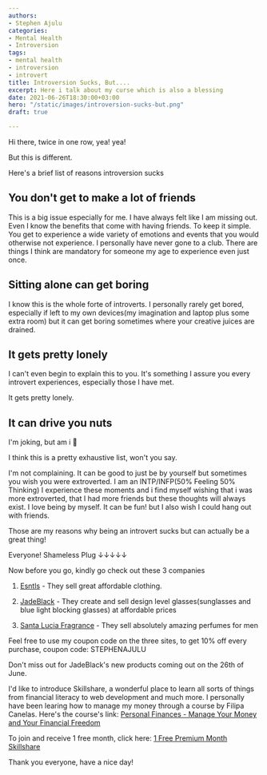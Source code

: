 ```yaml
---
authors:
- Stephen Ajulu
categories:
- Mental Health
- Introversion
tags:
- mental health
- introversion
- introvert
title: Introversion Sucks, But....
excerpt: Here i talk about my curse which is also a blessing
date: 2021-06-26T18:30:00+03:00
hero: "/static/images/introversion-sucks-but.png"
draft: true

---
```

Hi there, twice in one row, yea! yea!

But this is different.

Here's a brief list of reasons introversion sucks 

## You don't get to make a lot of friends

This is a big issue especially for me. I have always felt like I am missing out. Even I know the benefits that come with having friends. To keep it simple. You get to experience a wide variety of emotions and events that you would otherwise not experience. I personally have never gone to a club. There are things I think are mandatory for someone my age to experience even just once.

## Sitting alone can get boring

I know this is the whole forte of introverts. I personally rarely get bored, especially if left to my own devices(my imagination and laptop plus some extra room) but it can get boring sometimes where your creative juices are drained.

## It gets pretty lonely

I can't even begin to explain this to you. It's something I assure you every introvert experiences, especially those I have met.

It gets pretty lonely.

## It can drive you nuts

I'm joking, but am i 🤔

I think this is a pretty exhaustive list, won't you say.

I'm not complaining. It can be good to just be by yourself but sometimes you wish you were extroverted. I am an INTP/INFP(50% Feeling 50% Thinking) I experience these moments and i find myself wishing that i was more extroverted, that I had more friends but these thoughts will always exist. I love being by myself. It can be fun! but I also wish I could hang out with friends. 

Those are my reasons why being an introvert sucks but can actually be a great thing!

Everyone! Shameless Plug ↓↓↓↓↓

Now before you go, kindly go check out these 3 companies

1. [Esntls](https://www.esntls.co/?ref=kuzqn53jomp-) - They sell great affordable clothing. 

2. [JadeBlack](https://www.jadeblack.co/?ref=kuzqn53jomp-) - They create and sell design level glasses(sunglasses and blue light blocking glasses) at affordable prices

3. [Santa Lucia Fragrance](https://santaluciafragrance.com/?ref=kuzqn53jomp-) - They sell absolutely amazing perfumes for men

Feel free to use my coupon code on the three sites, to get 10% off every purchase, coupon code: STEPHENAJULU

Don't miss out for JadeBlack's new products coming out on the 26th of June.

I'd like to introduce Skillshare, a wonderful place to learn all sorts of things from financial literacy to web development and much more. I personally have been learing how to manage my money through a course by Filipa Canelas. Here's the course's link: [Personal Finances - Manage Your Money and Your Financial Freedom](https://www.skillshare.com/classes/Personal-Finances-%E2%80%94-Manage-your-Money-and-your-Financial-Freedom/1240823317/projects?via=search-layout-grid)

To join and receive 1 free month, click here: [1 Free Premium Month Skillshare](https://skl.sh/3wxbE9O)

Thank you everyone, have a nice day!